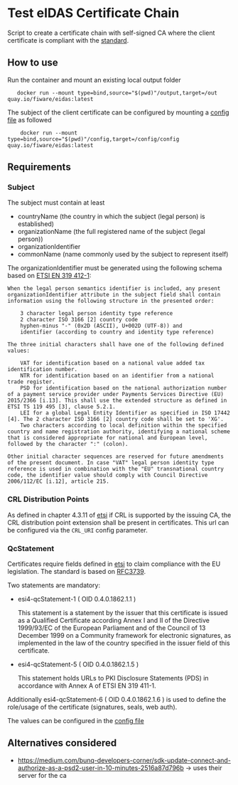 # Test eIDAS Certificate Chain

Script to create a certificate chain with self-signed CA where the client certificate is compliant with the [standard](https://www.etsi.org/deliver/etsi_en/319400_319499/31941203/01.02.01_60/en_31941203v010201p.pdf).

## How to use

Run the container and mount an existing local output folder
```
   docker run --mount type=bind,source="$(pwd)"/output,target=/out quay.io/fiware/eidas:latest 
```

The subject of the client certificate can be configured by mounting a [config file](script%2Fconfig) as followed

```
    docker run --mount type=bind,source="$(pwd)"/config,target=/config/config quay.io/fiware/eidas:latest 
```


## Requirements
### Subject

The subject must contain at least
- countryName (the country in which the subject (legal person) is established)
- organizationName (the full registered name of the subject (legal person))
- organizationIdentifier
- commonName (name commonly used by the subject to represent itself)

The organizationIdentifier must be generated using the following schema based on [ETSI EN 319 412-1](https://www.etsi.org/deliver/etsi_en/319400_319499/31941201/01.04.02_20/en_31941201v010402a.pdf):

    When the legal person semantics identifier is included, any present organizationIdentifier attribute in the subject field shall contain information using the following structure in the presented order:

        3 character legal person identity type reference
        2 character ISO 3166 [2] country code
        hyphen-minus "-" (0x2D (ASCII), U+002D (UTF-8)) and
        identifier (according to country and identity type reference)

    The three initial characters shall have one of the following defined values:

        VAT for identification based on a national value added tax identification number.
        NTR for identification based on an identifier from a national trade register.
        PSD for identification based on the national authorization number of a payment service provider under Payments Services Directive (EU) 2015/2366 [i.13]. This shall use the extended structure as defined in ETSI TS 119 495 [3], clause 5.2.1.
        LEI for a global Legal Entity Identifier as specified in ISO 17442 [4]. The 2 character ISO 3166 [2] country code shall be set to 'XG'.
        Two characters according to local definition within the specified country and name registration authority, identifying a national scheme that is considered appropriate for national and European level, followed by the character ":" (colon).

    Other initial character sequences are reserved for future amendments of the present document. In case "VAT" legal person identity type reference is used in combination with the "EU" transnational country code, the identifier value should comply with Council Directive 2006/112/EC [i.12], article 215.

### CRL Distribution Points

As defined in chapter 4.3.11 of [etsi](https://www.etsi.org/deliver/etsi_en/319400_319499/31941202/02.02.01_60/en_31941202v020201p.pdf)
if CRL is supported by the issuing CA, the CRL distribution point extension shall be present in certificates. This url
can be configured via the `CRL_URI` config parameter.

### QcStatement

Certificates require fields defined in [etsi](https://www.etsi.org/deliver/etsi_en/319400_319499/31941205/02.01.01_60/en_31941205v020101p.pdf) to claim compliance with the EU legislation. The standard is based on [RFC3739](https://datatracker.ietf.org/doc/html/rfc3739#section-3.2.6).

Two statements are mandatory:
- esi4-qcStatement-1 ( OID 0.4.0.1862.1.1 )


    This statement is a statement by the issuer that this
    certificate is issued as a Qualified Certificate according
    Annex I and II of the Directive 1999/93/EC of the European Parliament
    and of the Council of 13 December 1999 on a Community framework
    for electronic signatures, as implemented in the law of the country
    specified in the issuer field of this certificate.

- esi4-qcStatement-5 ( OID 0.4.0.1862.1.5 )


    This statement holds URLs to PKI Disclosure Statements (PDS) in accordance 
    with Annex A of ETSI EN 319 411-1.

Additionally esi4-qcStatement-6 ( OID 0.4.0.1862.1.6 ) is used to define the role/usage of the certificate (signatures, seals, web auth).

The values can be configured in the [config file](script/openssl-client.cnf)


## Alternatives considered

- https://medium.com/bunq-developers-corner/sdk-update-connect-and-authorize-as-a-psd2-user-in-10-minutes-2516a87d796b -> uses their server for the ca
